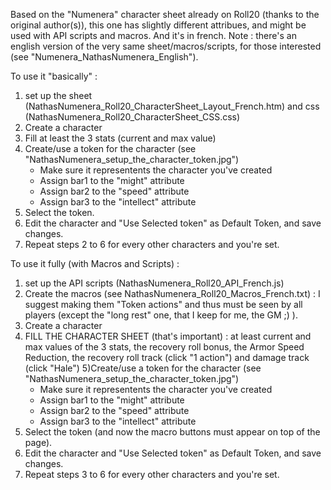 Based on the "Numenera" character sheet already on Roll20 (thanks to the original author(s)), this one has slightly different attribues, and might be used with API scripts and macros.
And it's in french.
Note : there's an english version of the very same sheet/macros/scripts, for those interested (see "Numenera_NathasNumenera_English").

To use it "basically" : 
1) set up the sheet (NathasNumenera_Roll20_CharacterSheet_Layout_French.htm) and css (NathasNumenera_Roll20_CharacterSheet_CSS.css)
2) Create a character
3) Fill at least the 3 stats (current and max value)
4) Create/use a token for the character (see "NathasNumenera_setup_the_character_token.jpg")
   * Make sure it representents the character you've created
   * Assign bar1 to the "might" attribute
   * Assign bar2 to the "speed" attribute
   * Assign bar3 to the "intellect" attribute
5) Select the token.
6) Edit the character and "Use Selected token" as Default Token, and save changes.
7) Repeat steps 2 to 6 for every other characters and you're set.

To use it fully (with Macros and Scripts) : 
1) set up the API scripts (NathasNumenera_Roll20_API_French.js)
2) Create the macros (see NathasNumenera_Roll20_Macros_French.txt) : I suggest making them "Token actions" and thus must be seen by all players (except the "long rest" one, that I keep for me, the GM ;) ).
3) Create a character
4) FILL THE CHARACTER SHEET (that's important) : at least current and max values of the 3 stats, the recovery roll bonus, the Armor Speed Reduction, the recovery roll track (click "1 action") and damage track (click "Hale")
5)Create/use a token for the character (see "NathasNumenera_setup_the_character_token.jpg")
   * Make sure it representents the character you've created
   * Assign bar1 to the "might" attribute
   * Assign bar2 to the "speed" attribute
   * Assign bar3 to the "intellect" attribute
5) Select the token (and now the macro buttons must appear on top of the page).
6) Edit the character and "Use Selected token" as Default Token, and save changes.
7) Repeat steps 3 to 6 for every other characters and you're set. 
